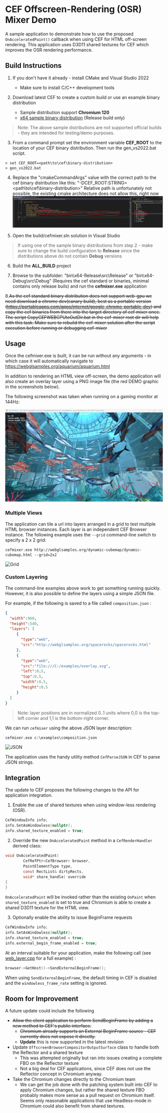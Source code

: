 # CEF Offscreen-Rendering (OSR) Mixer Demo

A sample application to demonstrate how to use the proposed `OnAcceleratedPaint()` callback when using CEF for HTML off-screen rendering.  This application uses D3D11 shared textures for CEF which improves the OSR rendering performance.

## Build Instructions

1. If you don't have it already - install CMake and Visual Studio 2022
    * Make sure to install C/C++ development tools

2. Download latest CEF to create a custom build or use an example binary distribution
    * Sample distribution support **Chromium 120**
    * [x64 sample binary distribution][x64_build] (Release build only)


    
> Note: The above sample distributions are not supported official builds - they are intended for testing/demo purposes.
    
3. From a command prompt set the environment variable **CEF_ROOT** to the location of your CEF binary distribution.  Then run the gen_vs2022.bat script.

```
> set CEF_ROOT=<path\to\cef\binary-distribution>
> gen_vs2022.bat
```

4. Replace the "cmakeCommandArgs" value with the correct path to the cef binary distribution like this: "-DCEF_ROOT:STRING=<path\to\cef\binary-distribution>"
Relative path is unfortunately not possible, the existing cmake architecture does not allow this, right now
![](CmakeSettings.png)

5. Open the build/cefmixer.sln solution in Visual Studio

> If using one of the sample binary distributions from step 2 - make sure to change the build configuration to **Release** since the distributions above do not contain **Debug** versions

6. Build the **ALL_BUILD** project

7. Browse to the subfolder: "bin\x64-Release\src\Release" or "bin\x64-Debug\src\Debug" (Requires the cef standard or binaries, minimal contains only release buils) and run the **cefmixer.exe** application

8.~~As the cef standard binary distribution does not support web-gpu we need download a chrome dev(canary build), best as a portable version (https://portableapps.com/apps/internet/google-chrome-portable-dev) and copy the cef binaries from there into the target directory of cef mixer once. The script CopyCEFWEBGPUtoOutDir.bat in the cef-mixer root dir will help with this task. Make sure to rebuild the cef-mixer solution after the script execution before running or debugging cef-mixer~~
## Usage
Once the cefmixer.exe is built, it can be run without any arguments - in which case it will automatically navigate to https://webglsamples.org/aquarium/aquarium.html

In addition to rendering an HTML view off-screen, the demo application will also create an overlay layer using a PNG image file (the red DEMO graphic in the screenshots below).

The following screenshot was taken when running on a gaming monitor at 144Hz:

![](SampleOutput.png)

### Multiple Views

The application can tile a url into layers arranged in a grid to test multiple HTML browser instances.  Each layer is an independent CEF Browser instance.  The following example uses the `--grid` command-line switch to specify a 2 x 2 grid:

```
cefmixer.exe http://webglsamples.org/dynamic-cubemap/dynamic-cubemap.html --grid=2x2
```

![Grid][demo3]

### Custom Layering

The command-line examples above work to get something running quickly.  However, it is also possible to define the layers using a simple JSON file.

For example, if the following is saved to a file called `composition.json` :

```json
{
  "width":960,
  "height":540,
  "layers": [
     {
       "type":"web",
       "src":"http://webglsamples.org/spacerocks/spacerocks.html"
     },
     {
       "type":"web",
       "src":"file:///C:/examples/overlay.svg",
       "left":0.5,
       "top":0.5,
       "width":0.5,
       "height":0.5			
     }
  ]
}
```

> Note: layer positions are in normalized 0..1 units where 0,0 is the top-left corner and 1,1 is the bottom-right corner.

We can run `cefmixer` using the above JSON layer description:

```
cefmixer.exe c:\examples\composition.json
```

![JSON][demo4]

The application uses the handy utility method `CefParseJSON` in CEF to parse JSON strings.

## Integration
The update to CEF proposes the following changes to the API for application integration.

1. Enable the use of shared textures when using window-less rendering (OSR).

```c
CefWindowInfo info;
info.SetAsWindowless(nullptr);
info.shared_texture_enabled = true;
```

2. Override the new `OnAcceleratedPaint` method in a `CefRenderHandler` derived class:

```c
void OnAcceleratedPaint(
		CefRefPtr<CefBrowser> browser,
		PaintElementType type,
		const RectList& dirtyRects,
		void* share_handle) override
{
}
```

`OnAcceleratedPaint` will be invoked rather than the existing `OnPaint` when `shared_texture_enabled` is set to true and Chromium is able to create a shared D3D11 texture for the HTML view.

3. Optionally enable the ability to issue BeginFrame requests

```c
CefWindowInfo info;
info.SetAsWindowless(nullptr);
info.shared_texture_enabled = true;
info.external_begin_frame_enabled = true;
```

At an interval suitable for your application, make the following call (see [web_layer.cpp](https://github.com/daktronics/cef-mixer/blob/master/src/web_layer.cpp) for a full example) :

```c
browser->GetHost()->SendExternalBeginFrame();
```

When using `SendExternalBeginFrame`, the default timing in CEF is disabled and the `windowless_frame_rate` setting is ignored.


## Room for Improvement
A future update could include the following 
 * ~~Allow the client application to perform SendBeginFrame by adding a new method to CEF's public interface.~~
     * ~~Chromium already supports an External BeginFrame source - CEF currently does not expose it directly.~~
     * **Update** this is now supported in the latest revision
 * Update `OffscreenBrowserCompositorOutputSurface` class to handle both the Reflector and a shared texture
     * This was attempted originally but ran into issues creating a complete FBO on the Reflector texture
     * Not a big deal for CEF applications, since CEF does not use the Reflector concept in Chromium anyway.
 * Take the Chromium changes directly to the Chromium team
     * We can get the job done with the patching system built into CEF to apply Chromium changes, but rather the shared texture FBO probably makes more sense as a pull request on Chromium itself.  Seems only reasonable applications that use Headless-mode in Chromium could also benefit from shared textures.

[demo1]: https://user-images.githubusercontent.com/2717038/37864646-def58a70-2f3f-11e8-9df9-551fe65ae766.png "Cefmixer Demo"
[demo2]: https://user-images.githubusercontent.com/2717038/37864824-a02a0648-2f41-11e8-9265-be60ad8bf8a0.png "No VSync"
[demo3]: https://user-images.githubusercontent.com/2717038/37864648-ea76954c-2f3f-11e8-90d6-4130e56086f4.png "Grid"
[demo4]: https://user-images.githubusercontent.com/2717038/37930171-9850afe0-3107-11e8-9a24-21e1b1996fa5.png "JSON"
[x64_build]: https://cef-builds.spotifycdn.com/index.html "x64 Distribution"
[pr158]: https://bitbucket.org/chromiumembedded/cef/pull-requests/158/support-external-textures-in-osr-mode/diff "Pull Request"
[changes]: https://github.com/daktronics/cef-mixer/blob/master/CHANGES.md "Walkthrough"

